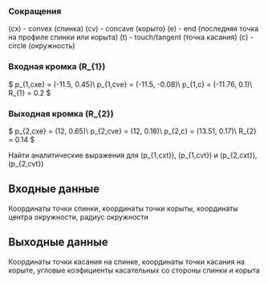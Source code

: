 ### Сокращения

\(cx\) - convex (спинка)
\(cv\) - concave (корыто)
\(e\) - end (последняя точка на профиле спинки или корыта)
\(t\) - touch/tangent (точка касания)
\(c\) - circle (окружность)

### Входная кромка \(R_{1}\)

$
p_{1,cxe} = (-11.5, 0.45)\\
p_{1,cve} = (-11.5, -0.08)\\
p_{1,c} = (-11.76, 0.1)\\
R_{1} = 0.2
$

### Выходная кромка \(R_{2}\)

$
p_{2,cxe} = (12, 0.65)\\
p_{2,cve} = (12, 0.18)\\
p_{2,c} = (13.51, 0.17)\\
R_{2} = 0.14
$

Найти аналитические выражения для \(p_{1,cxt}\), \(p_{1,cvt}\) и \(p_{2,cxt}\), \(p_{2,cvt}\)

## Входные данные

Координаты точки спинки, координаты точки корыты,
 координаты центра окружности, радиус окружности

## Выходные данные

Координаты точки касания на спинке, координаты точки касания на корыте, угловые коэфициенты касательных со стороны спинки и корыта


